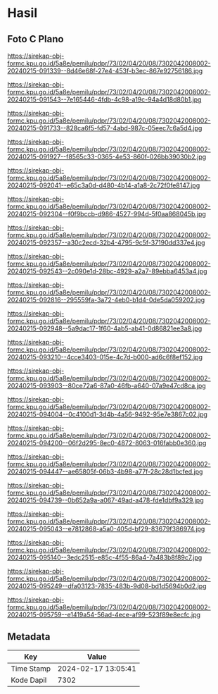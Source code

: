 # Hasil

## Foto C Plano

https://sirekap-obj-formc.kpu.go.id/5a8e/pemilu/pdpr/73/02/04/20/08/7302042008002-20240215-091339--8d46e68f-27e4-453f-b3ec-867e92756186.jpg

https://sirekap-obj-formc.kpu.go.id/5a8e/pemilu/pdpr/73/02/04/20/08/7302042008002-20240215-091543--7e165446-4fdb-4c98-a19c-94a4d18d80b1.jpg

https://sirekap-obj-formc.kpu.go.id/5a8e/pemilu/pdpr/73/02/04/20/08/7302042008002-20240215-091733--828ca6f5-fd57-4abd-987c-05eec7c6a5d4.jpg

https://sirekap-obj-formc.kpu.go.id/5a8e/pemilu/pdpr/73/02/04/20/08/7302042008002-20240215-091927--f8565c33-0365-4e53-860f-026bb39030b2.jpg

https://sirekap-obj-formc.kpu.go.id/5a8e/pemilu/pdpr/73/02/04/20/08/7302042008002-20240215-092041--e65c3a0d-d480-4b14-a1a8-2c72f0fe8147.jpg

https://sirekap-obj-formc.kpu.go.id/5a8e/pemilu/pdpr/73/02/04/20/08/7302042008002-20240215-092304--f0f9bccb-d986-4527-994d-5f0aa868045b.jpg

https://sirekap-obj-formc.kpu.go.id/5a8e/pemilu/pdpr/73/02/04/20/08/7302042008002-20240215-092357--a30c2ecd-32b4-4795-9c5f-37190dd337e4.jpg

https://sirekap-obj-formc.kpu.go.id/5a8e/pemilu/pdpr/73/02/04/20/08/7302042008002-20240215-092543--2c090e1d-28bc-4929-a2a7-89ebba6453a4.jpg

https://sirekap-obj-formc.kpu.go.id/5a8e/pemilu/pdpr/73/02/04/20/08/7302042008002-20240215-092816--295559fa-3a72-4eb0-b1d4-0de5da059202.jpg

https://sirekap-obj-formc.kpu.go.id/5a8e/pemilu/pdpr/73/02/04/20/08/7302042008002-20240215-092948--5a9dac17-1f60-4ab5-ab41-0d86821ee3a8.jpg

https://sirekap-obj-formc.kpu.go.id/5a8e/pemilu/pdpr/73/02/04/20/08/7302042008002-20240215-093210--4cce3403-015e-4c7d-b000-ad6c6f8ef152.jpg

https://sirekap-obj-formc.kpu.go.id/5a8e/pemilu/pdpr/73/02/04/20/08/7302042008002-20240215-093903--80ce72a6-87a0-46fb-a640-07a9e47cd8ca.jpg

https://sirekap-obj-formc.kpu.go.id/5a8e/pemilu/pdpr/73/02/04/20/08/7302042008002-20240215-094004--0c4100d1-3d4b-4a56-9492-95e7e3867c02.jpg

https://sirekap-obj-formc.kpu.go.id/5a8e/pemilu/pdpr/73/02/04/20/08/7302042008002-20240215-094200--06f2d295-8ec0-4872-8063-016fabb0e360.jpg

https://sirekap-obj-formc.kpu.go.id/5a8e/pemilu/pdpr/73/02/04/20/08/7302042008002-20240215-094447--ae65805f-06b3-4b98-a77f-28c28d1bcfed.jpg

https://sirekap-obj-formc.kpu.go.id/5a8e/pemilu/pdpr/73/02/04/20/08/7302042008002-20240215-094739--0b652a9a-a067-49ad-a478-fde1dbf9a329.jpg

https://sirekap-obj-formc.kpu.go.id/5a8e/pemilu/pdpr/73/02/04/20/08/7302042008002-20240215-095043--e7812868-a5a0-405d-bf29-83679f386974.jpg

https://sirekap-obj-formc.kpu.go.id/5a8e/pemilu/pdpr/73/02/04/20/08/7302042008002-20240215-095140--3edc2515-e85c-4f55-86a4-7a483b8f89c7.jpg

https://sirekap-obj-formc.kpu.go.id/5a8e/pemilu/pdpr/73/02/04/20/08/7302042008002-20240215-095249--dfa03123-7835-483b-9d08-bd1d5694b0d2.jpg

https://sirekap-obj-formc.kpu.go.id/5a8e/pemilu/pdpr/73/02/04/20/08/7302042008002-20240215-095759--e1419a54-56ad-4ece-af99-523f89e8ecfc.jpg


## Metadata

| Key        | Value               |
| ---------- | ------------------- |
| Time Stamp | 2024-02-17 13:05:41 |
| Kode Dapil | 7302                |



